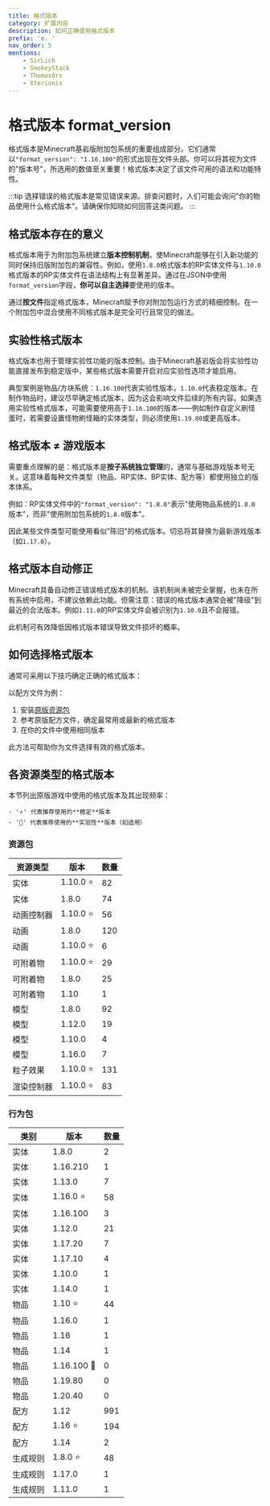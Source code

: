 ```yaml
---
title: 格式版本
category: 扩展内容
description: 如何正确使用格式版本
prefix: 'e. '
nav_order: 5
mentions:
    - SirLich
    - SmokeyStack
    - ThomasOrs
    - Xterionix
---
```


# 格式版本 format_version

<!--@include: @/wiki/bedrock-wiki-mirror.md-->

格式版本是Minecraft基岩版附加包系统的重要组成部分。它们通常以`"format_version": "1.16.100"`的形式出现在文件头部。你可以将其视为文件的"版本号"，所选用的数值至关重要！格式版本决定了该文件可用的语法和功能特性。

:::tip
选择错误的格式版本是常见错误来源。排查问题时，人们可能会询问"你的物品使用什么格式版本"。请确保你知晓如何回答这类问题。
:::

## 格式版本存在的意义

格式版本用于为附加包系统建立**版本控制机制**，使Minecraft能够在引入新功能的同时保持旧版附加包的兼容性。例如，使用`1.8.0`格式版本的RP实体文件与`1.10.0`格式版本的RP实体文件在语法结构上有显著差异。通过在JSON中使用`format_version`字段，**你可以自主选择**要使用的版本。

通过**按文件**指定格式版本，Minecraft赋予你对附加包运行方式的精细控制。在一个附加包中混合使用不同格式版本是完全可行且常见的做法。

## 实验性格式版本

格式版本也用于管理实验性功能的版本控制。由于Minecraft基岩版会将实验性功能直接发布到稳定版中，某些格式版本需要开启对应实验性选项才能启用。

典型案例是物品/方块系统：`1.16.100`代表实验性版本，`1.10.0`代表稳定版本。在制作物品时，建议尽早确定格式版本，因为这会影响文件后续的所有内容。如果选用实验性格式版本，可能需要使用高于`1.16.100`的版本——例如制作自定义刷怪蛋时，若需要设置怪物刷怪箱的实体类型，则必须使用`1.19.80`或更高版本。

## 格式版本 ≠ 游戏版本

需要重点理解的是：格式版本是**按子系统独立管理**的，通常与基础游戏版本号无关。这意味着每种文件类型（物品、RP实体、BP实体、配方等）都使用独立的版本体系。

例如：RP实体文件中的`"format_version": "1.8.0"`表示"使用物品系统的`1.8.0`版本"，而非"使用附加包系统的`1.8.0`版本"。

因此某些文件类型可能使用看似"陈旧"的格式版本。切忌将其替换为最新游戏版本（如`1.17.0`）。

## 格式版本自动修正

Minecraft具备自动修正错误格式版本的机制。该机制尚未被完全掌握，也未在所有系统中启用，不建议依赖此功能。但需注意：错误的格式版本通常会被"降级"到最近的合法版本。例如`1.11.0`的RP实体文件会被识别为`1.10.0`且不会报错。

此机制可有效降低因格式版本错误导致文件损坏的概率。

## 如何选择格式版本

通常可采用以下技巧确定正确的格式版本：

以配方文件为例：

1. 安装[原版资源包](/wiki/guide/download-packs)
2. 参考原版配方文件，确定最常用或最新的格式版本
3. 在你的文件中使用相同版本

此方法可帮助你为文件选择有效的格式版本。

## 各资源类型的格式版本

本节列出原版游戏中使用的格式版本及其出现频率：

    - '⭐' 代表推荐使用的**稳定**版本
    - '🚀' 代表推荐使用的**实验性**版本（如适用）

### 资源包

| 资源类型            | 版本       | 数量 |
|---------------------|------------|------|
| 实体                | 1.10.0 ⭐  | 82   |
| 实体                | 1.8.0      | 74   |
| 动画控制器          | 1.10.0 ⭐  | 56   |
| 动画                | 1.8.0      | 120  |
| 动画                | 1.10.0 ⭐  | 6    |
| 可附着物            | 1.10.0 ⭐  | 29   |
| 可附着物            | 1.8.0      | 25   |
| 可附着物            | 1.10       | 1    |
| 模型                | 1.8.0      | 92   |
| 模型                | 1.12.0     | 19   |
| 模型                | 1.10.0     | 4    |
| 模型                | 1.16.0     | 7    |
| 粒子效果            | 1.10.0 ⭐  | 131  |
| 渲染控制器          | 1.10.0 ⭐  | 83   |

### 行为包

| 类别         | 版本         | 数量 |
|--------------|--------------|------|
| 实体         | 1.8.0        | 2    |
| 实体         | 1.16.210     | 1    |
| 实体         | 1.13.0       | 7    |
| 实体         | 1.16.0 ⭐     | 58   |
| 实体         | 1.16.100     | 3    |
| 实体         | 1.12.0       | 21   |
| 实体         | 1.17.20      | 7    |
| 实体         | 1.17.10      | 4    |
| 实体         | 1.10.0       | 1    |
| 实体         | 1.14.0       | 1    |
| 物品         | 1.10 ⭐       | 44   |
| 物品         | 1.16.0       | 1    |
| 物品         | 1.16         | 1    |
| 物品         | 1.14         | 1    |
| 物品         | 1.16.100 🚀  | 0    |
| 物品         | 1.19.80      | 0    |
| 物品         | 1.20.40      | 0    |
| 配方         | 1.12         | 991  |
| 配方         | 1.16 ⭐       | 194  |
| 配方         | 1.14         | 2    |
| 生成规则     | 1.8.0 ⭐      | 48   |
| 生成规则     | 1.17.0       | 1    |
| 生成规则     | 1.11.0       | 1    |